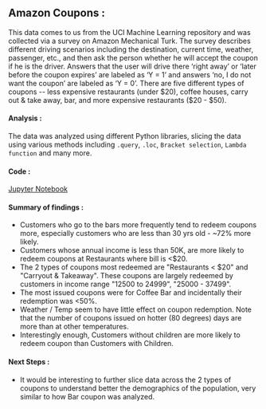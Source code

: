 ## Amazon Coupons :
This data comes to us from the UCI Machine Learning repository and was collected via a survey on Amazon Mechanical Turk. The survey describes different driving scenarios including the destination, current time, weather, passenger, etc., and then ask the person whether he will accept the coupon if he is the driver. Answers that the user will drive there ‘right away’ or ‘later before the coupon expires’ are labeled as ‘Y = 1’ and answers ‘no, I do not want the coupon’ are labeled as ‘Y = 0’.  There are five different types of coupons -- less expensive restaurants (under \$20), coffee houses, carry out & take away, bar, and more expensive restaurants (\$20 - $50).


#### Analysis :
The data was analyzed using different Python libraries, slicing the data using various methods including `.query`, `.loc`, `Bracket selection`, `Lambda function` and many more.

#### Code :
[Jupyter Notebook](./prompt.ipynb)

#### Summary of findings :
- Customers who go to the bars more frequently tend to redeem coupons more, especially customers who are less than 30 yrs old - ~72% more likely.
- Customers whose annual income is less than 50K, are more likely to redeem coupons at Restaurants where bill is <$20.
- The 2 types of coupons most redeemed are "Restaurants < $20" and "Carryout & Takeaway". These coupons are largely redeemed by customers in income range "12500 to 24999", "25000 - 37499".
- The most issued coupons were for Coffee Bar and incidentally their redemption was <50%.
- Weather / Temp seem to have little effect on coupon redemption. Note that the number of coupons issued on hotter (80 degrees) days are more than at other temperatures.
- Interestingly enough, Customers without children are more likely to redeem coupon than Customers with Children.

#### Next Steps :
- It would be interesting to further slice data across the 2 types of coupons to understand better the demographics of the population, very similar to how Bar coupon was analyzed.
